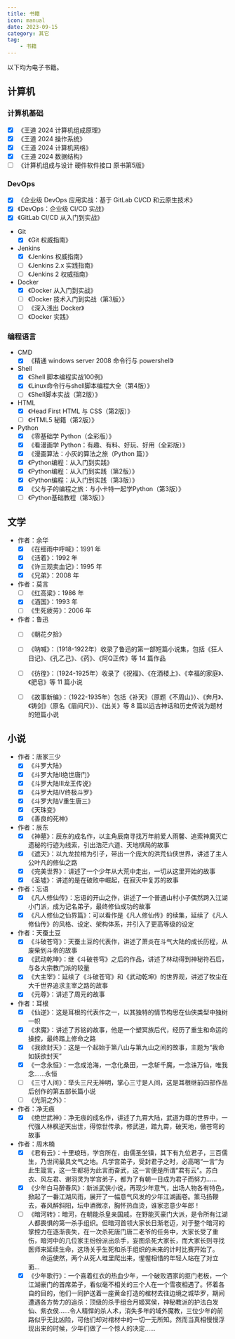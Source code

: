 ```yaml
---
title: 书籍
icon: manual
date: 2023-09-15
category: 其它
tag:
    - 书籍
---
```


以下均为电子书籍。

## 计算机

### 计算机基础

- [x] 《王道 2024 计算机组成原理》
- [x] 《王道 2024 操作系统》
- [x] 《王道 2024 计算机网络》
- [x] 《王道 2024 数据结构》
- [ ] 《计算机组成与设计 硬件软件接口 原书第5版》

### DevOps

- [x] 《企业级 DevOps 应用实战：基于 GitLab CI/CD 和云原生技术》
- [x] 《DevOps：企业级 CI/CD 实战》
- [x] 《GitLab CI/CD 从入门到实战》

- Git
    - [x] 《Git 权威指南》

- Jenkins
    - [x] 《Jenkins 权威指南》
    - [ ] 《Jenkins 2.x 实践指南》
    - [ ] 《Jenkins 2 权威指南》

- Docker
    - [x] 《Docker 从入门到实战》
    - [ ] 《Docker 技术入门到实战（第3版）》
    - [ ] 《深入浅出 Docker》
    - [ ] 《Docker 实践》

### 编程语言

- CMD
    - [x] 《精通 windows server 2008 命令行与 powershell》

- Shell
    - [x] 《Shell 脚本编程实战100例》
    - [x] 《Linux命令行与shell脚本编程大全（第4版）》
    - [ ] 《Shell脚本实战（第2版）》

- HTML
    - [x] 《Head First HTML 与 CSS（第2版）》
    - [ ] 《HTML5 秘籍（第2版）》

- Python
    - [x] 《零基础学 Python（全彩版）》
    - [x] 《看漫画学 Python：有趣、有料、好玩、好用（全彩版）》
    - [x] 《漫画算法：小灰的算法之旅（Python 篇）》
    - [x] 《Python编程：从入门到实践》
    - [x] 《Python编程：从入门到实践（第2版）》
    - [x] 《Python编程：从入门到实践（第3版）》
    - [x] 《父与子的编程之旅：与小卡特一起学Python（第3版）》
    - [ ] 《Python基础教程（第3版）》

## 文学

- 作者：余华
    - [x] 《在细雨中呼喊》：1991 年
    - [x] 《活着》：1992 年
    - [x] 《许三观卖血记》：1995 年
    - [x] 《兄弟》：2008 年
- 作者：莫言
    - [ ] 《红高粱》：1986 年
    - [x] 《酒国》：1993 年
    - [ ] 《生死疲劳》：2006 年

- 作者：鲁迅
    - [ ] 《朝花夕拾》

    - [ ] 《呐喊》：（1918-1922年）收录了鲁迅的第一部短篇小说集，包括《狂人日记》、《孔乙己》、《药》、《阿Q正传》等 14 篇作品
    - [ ] 《彷徨》：（1924-1925年）收录了《祝福》、《在酒楼上》、《幸福的家庭》、《肥皂》等 11 篇小说
    - [ ] 《故事新编》：（1922-1935年）包括《补天》（原题《不周山》）、《奔月》、《铸剑》（原名《眉间尺》）、《出关》等 8 篇以远古神话和历史传说为题材的短篇小说

## 小说

- 作者：唐家三少
    - [x] 《斗罗大陆》
    - [x] 《斗罗大陆Ⅱ绝世唐门》
    - [x] 《斗罗大陆Ⅲ龙王传说》
    - [x] 《斗罗大陆Ⅳ终极斗罗》
    - [x] 《斗罗大陆Ⅴ重生唐三》
    - [x] 《天珠变》
    - [x] 《善良的死神》
- 作者：辰东
    - [x] 《神墓》：辰东的成名作，以主角辰南寻找万年前爱人雨馨、追索神魔灭亡遗秘的行迹为线索，引出浩茫六道、天地棋局的故事
    - [x] 《遮天》：以九龙拉棺为引子，带出一个庞大的洪荒仙侠世界，讲述了主人公叶凡的修仙之路
    - [x] 《完美世界》：讲述了一个少年从大荒中走出，一切从这里开始的故事
    - [x] 《圣墟》：讲述的是在破败中崛起，在寂灭中复苏的故事
- 作者：忘语
    - [x] 《凡人修仙传》：忘语的开山之作，讲述了一个普通山村小子偶然跨入江湖小门派，成为记名弟子，最终修仙成功的故事
    - [x] 《凡人修仙之仙界篇》：可以看作是《凡人修仙传》的续集，延续了《凡人修仙传》的风格、设定、架构体系，并引入了更高等级的设定
- 作者：天蚕土豆
    - [x] 《斗破苍穹》：天蚕土豆的代表作，讲述了萧炎在斗气大陆的成长历程，从废柴到斗帝的故事
    - [x] 《武动乾坤》：继《斗破苍穹》之后的作品，讲述了林动得到神秘符石后，与各大宗教门派的较量
    - [x] 《大主宰》：延续了《斗破苍穹》和《武动乾坤》的世界观，讲述了牧尘在大千世界追求主宰之路的故事
    - [x] 《元尊》：讲述了周元的故事
- 作者：耳根
    - [x] 《仙逆》：这是耳根的代表作之一，以其独特的情节构思在仙侠类型中独树一帜
    - [x] 《求魔》：讲述了苏铭的故事，他是一个塑冥族后代，经历了重生和命运的操控，最终踏上修命之路
    - [x] 《我欲封天》：这是一个起始于第八山与第九山之间的故事，主题为“我命如妖欲封天”
    - [x] 《一念永恒》：一念成沧海，一念化桑田，一念斩千魔，一念诛万仙，唯我念……永恒
    - [ ] 《三寸人间》：举头三尺无神明，掌心三寸是人间，这是耳根继前四部作品后创作的第五部长篇小说
    - [ ] 《光阴之外》：
- 作者：净无痕
    - [x] 《绝世武神》：净无痕的成名作，讲述了九霄大陆，武道为尊的世界中，一代强人林枫逆天出世，得惊世传承，修武道，踏九霄，破天地，傲苍穹的故事
- 作者：周木楠
    - [x] 《君有云》：十里琅珰，学宫所在，由儒圣坐镇，其下有九位君子，三百儒生，乃世间最具文气之地。凡学宫弟子，受封君子之时，必高喝“一言”为此生箴言，这一生都将为此言而奋武，这一言便是所谓“君有云”。苏白衣、风左君、谢羽灵为学宫弟子，都为了有朝一日成为君子而努力……
    - [x] 《少年白马醉春风》：新派武侠小说，再现少年意气，出场人物各有特色，掀起了一番江湖风雨，展开了一幅意气风发的少年江湖画卷。策马扬鞭去，春风醉斜阳，坛中酒微凉，胸怀热血烫，谁家恣意少年郎！
    - [ ] 《暗河转》：暗河，在朝能杀皇亲国戚，在野能灭豪门大派，是令所有江湖人都畏惧的第一杀手组织。但暗河首领大家长日渐老迈，对于整个暗河的掌控力在逐渐丧失，在一次杀死唐门唐二老爷的任务中，大家长受了重伤，暗河中的几位家主纷纷派出杀手，妄图杀死大家长，而大家长则寻找医师来延续生命，这场关乎生死和杀手组织的未来的计时比赛开始了。
　　命运使然，两个从死人堆里爬出来，惺惺相惜的年轻人站在了对立面…
    - [x] 《少年歌行》：一个喜着红衣的热血少年，一个破败酒家的抠门老板，一个江湖豪门的首席弟子，看似毫不相关的三个人在一个雪夜相遇了。怀着各自的目的，他们一同护送着一座黄金打造的棺材去往边境之城毕罗，期间遭遇各方势力的追杀：顶级的杀手组合月姬冥侯，神秘教派的护法白发仙、紫衣侯……令人精悍的杀人术，消失多年的域外魔教，三位少年的前路似乎无比凶险，可他们却对棺材中的一切一无所知。然而当真相慢慢浮现出来的时候，少年们做了一个惊人的决定……